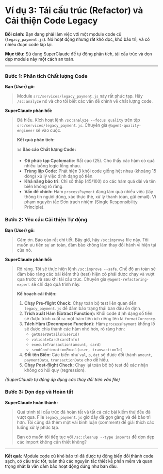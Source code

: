 # Ví dụ 3: Tái cấu trúc (Refactor) và Cải thiện Code Legacy

**Bối cảnh:** Bạn đang phải làm việc với một module code cũ (`legacy_payment.js`). Nó hoạt động nhưng rất khó đọc, khó bảo trì, và có nhiều đoạn code lặp lại.

**Mục tiêu:** Sử dụng SuperClaude để tự động phân tích, tái cấu trúc và dọn dẹp module này một cách an toàn.

---

### Bước 1: Phân tích Chất lượng Code

**Bạn (User) gõ:**

> Module `src/services/legacy_payment.js` này rất phức tạp. Hãy `/sc:analyze` nó và cho tôi biết các vấn đề chính về chất lượng code.

**SuperClaude phản hồi:**

> Đã hiểu. Kích hoạt lệnh `/sc:analyze --focus quality` trên tệp `src/services/legacy_payment.js`. Chuyên gia `@agent-quality-engineer` sẽ vào cuộc.
> 
> **Kết quả phân tích:**
> 
> 📊 **Báo cáo Chất lượng Code:**
> - **Độ phức tạp Cyclomatic:** Rất cao (25). Cho thấy các hàm có quá nhiều luồng logic lồng nhau.
> - **Trùng lặp Code:** Phát hiện 3 khối code giống hệt nhau (khoảng 15 dòng) xử lý việc định dạng số tiền.
> - **Khả năng bảo trì:** Chỉ số thấp (45/100) do các hàm quá dài và tên biến không rõ ràng.
> - **Vấn đề chính:** Hàm `processPayment` đang làm quá nhiều việc (lấy thông tin người dùng, xác thực thẻ, xử lý thanh toán, gửi email). Vi phạm nguyên tắc Đơn trách nhiệm (Single Responsibility Principle).

### Bước 2: Yêu cầu Cải thiện Tự động

**Bạn (User) gõ:**

> Cảm ơn. Báo cáo rất chi tiết. Bây giờ, hãy `/sc:improve` file này. Tôi muốn ưu tiên sự an toàn, đảm bảo không làm thay đổi hành vi hiện tại của nó.

**SuperClaude phản hồi:**

> Rõ ràng. Tôi sẽ thực hiện lệnh `/sc:improve --safe`. Chế độ an toàn sẽ đảm bảo rằng các bài kiểm thử (test) hiện có phải được chạy và vượt qua trước và sau khi tái cấu trúc. Chuyên gia `@agent-refactoring-expert` sẽ chỉ đạo quá trình này.
> 
> **Kế hoạch cải thiện:**
> 
> 1.  **Chạy Pre-flight Check:** Chạy toàn bộ test liên quan đến `legacy_payment.js` để đảm bảo trạng thái ban đầu ổn định.
> 2.  **Trích xuất Hàm (Extract Function):** Khối code định dạng số tiền sẽ được trích xuất ra một hàm tiện ích riêng tên là `formatCurrency`.
> 3.  **Tách Hàm (Decompose Function):** Hàm `processPayment` khổng lồ sẽ được chia thành các hàm nhỏ hơn, rõ ràng hơn:
>     -   `getUserDetails(userId)`
>     -   `validateCard(cardInfo)`
>     -   `executeTransaction(amount, card)`
>     -   `sendConfirmationEmail(user, transactionId)`
> 4.  **Đổi tên Biến:** Các biến như `val`, `p`, `dat` sẽ được đổi thành `amount`, `paymentData`, `transactionDate` cho dễ hiểu.
> 5.  **Chạy Post-flight Check:** Chạy lại toàn bộ bộ test để xác nhận không có hồi quy (regression).

*(SuperClaude tự động áp dụng các thay đổi trên vào file)*

### Bước 3: Dọn dẹp và Hoàn tất

**SuperClaude hoàn thành:**

> Quá trình tái cấu trúc đã hoàn tất và tất cả các bài kiểm thử đều đã vượt qua. File `legacy_payment.js` giờ đây đã gọn gàng và dễ bảo trì hơn. Tôi cũng đã thêm một vài bình luận (comment) để giải thích các luồng xử lý phức tạp.
> 
> Bạn có muốn tôi tiếp tục với `/sc:cleanup --type imports` để dọn dẹp các import không cần thiết không?

---

**Kết quả:** Module code cũ khó bảo trì đã được tự động biến đổi thành code sạch, có cấu trúc tốt, tuân thủ các nguyên tắc thiết kế phần mềm và quan trọng nhất là vẫn đảm bảo hoạt động đúng như ban đầu.
